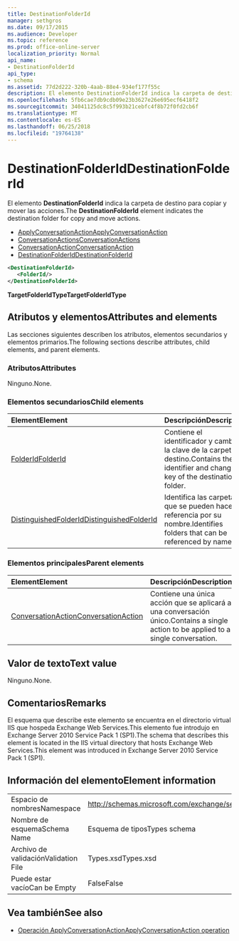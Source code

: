 ```yaml
---
title: DestinationFolderId
manager: sethgros
ms.date: 09/17/2015
ms.audience: Developer
ms.topic: reference
ms.prod: office-online-server
localization_priority: Normal
api_name:
- DestinationFolderId
api_type:
- schema
ms.assetid: 77d2d222-320b-4aab-88e4-934ef177f55c
description: El elemento DestinationFolderId indica la carpeta de destino para copiar y mover las acciones.
ms.openlocfilehash: 5fb6cae7db9cdb09e23b3627e26e695ecf6418f2
ms.sourcegitcommit: 34041125dc8c5f993b21cebfc4f8b72f0fd2cb6f
ms.translationtype: MT
ms.contentlocale: es-ES
ms.lasthandoff: 06/25/2018
ms.locfileid: "19764138"
---
```

# <a name="destinationfolderid"></a><span data-ttu-id="70da8-103">DestinationFolderId</span><span class="sxs-lookup"><span data-stu-id="70da8-103">DestinationFolderId</span></span>

<span data-ttu-id="70da8-104">El elemento **DestinationFolderId** indica la carpeta de destino para copiar y mover las acciones.</span><span class="sxs-lookup"><span data-stu-id="70da8-104">The **DestinationFolderId** element indicates the destination folder for copy and move actions.</span></span> 
  
- [<span data-ttu-id="70da8-105">ApplyConversationAction</span><span class="sxs-lookup"><span data-stu-id="70da8-105">ApplyConversationAction</span></span>](applyconversationaction.md)  
- [<span data-ttu-id="70da8-106">ConversationActions</span><span class="sxs-lookup"><span data-stu-id="70da8-106">ConversationActions</span></span>](conversationactions.md) 
- [<span data-ttu-id="70da8-107">ConversationAction</span><span class="sxs-lookup"><span data-stu-id="70da8-107">ConversationAction</span></span>](conversationaction.md)  
- [<span data-ttu-id="70da8-108">DestinationFolderId</span><span class="sxs-lookup"><span data-stu-id="70da8-108">DestinationFolderId</span></span>](destinationfolderid.md)
  
```XML
<DestinationFolderId>
   <FolderId/>
</DestinationFolderId>
```

 <span data-ttu-id="70da8-109">**TargetFolderIdType**</span><span class="sxs-lookup"><span data-stu-id="70da8-109">**TargetFolderIdType**</span></span>
## <a name="attributes-and-elements"></a><span data-ttu-id="70da8-110">Atributos y elementos</span><span class="sxs-lookup"><span data-stu-id="70da8-110">Attributes and elements</span></span>

<span data-ttu-id="70da8-111">Las secciones siguientes describen los atributos, elementos secundarios y elementos primarios.</span><span class="sxs-lookup"><span data-stu-id="70da8-111">The following sections describe attributes, child elements, and parent elements.</span></span>
  
### <a name="attributes"></a><span data-ttu-id="70da8-112">Atributos</span><span class="sxs-lookup"><span data-stu-id="70da8-112">Attributes</span></span>

<span data-ttu-id="70da8-113">Ninguno.</span><span class="sxs-lookup"><span data-stu-id="70da8-113">None.</span></span>
  
### <a name="child-elements"></a><span data-ttu-id="70da8-114">Elementos secundarios</span><span class="sxs-lookup"><span data-stu-id="70da8-114">Child elements</span></span>

|<span data-ttu-id="70da8-115">**Element**</span><span class="sxs-lookup"><span data-stu-id="70da8-115">**Element**</span></span>|<span data-ttu-id="70da8-116">**Descripción**</span><span class="sxs-lookup"><span data-stu-id="70da8-116">**Description**</span></span>|
|:-----|:-----|
|[<span data-ttu-id="70da8-117">FolderId</span><span class="sxs-lookup"><span data-stu-id="70da8-117">FolderId</span></span>](folderid.md) <br/> |<span data-ttu-id="70da8-118">Contiene el identificador y cambiar la clave de la carpeta de destino.</span><span class="sxs-lookup"><span data-stu-id="70da8-118">Contains the identifier and change key of the destination folder.</span></span>  <br/> |
|[<span data-ttu-id="70da8-119">DistinguishedFolderId</span><span class="sxs-lookup"><span data-stu-id="70da8-119">DistinguishedFolderId</span></span>](distinguishedfolderid.md) <br/> |<span data-ttu-id="70da8-120">Identifica las carpetas que se pueden hacer referencia por su nombre.</span><span class="sxs-lookup"><span data-stu-id="70da8-120">Identifies folders that can be referenced by name.</span></span>  <br/> |
   
### <a name="parent-elements"></a><span data-ttu-id="70da8-121">Elementos principales</span><span class="sxs-lookup"><span data-stu-id="70da8-121">Parent elements</span></span>

|<span data-ttu-id="70da8-122">**Element**</span><span class="sxs-lookup"><span data-stu-id="70da8-122">**Element**</span></span>|<span data-ttu-id="70da8-123">**Descripción**</span><span class="sxs-lookup"><span data-stu-id="70da8-123">**Description**</span></span>|
|:-----|:-----|
|[<span data-ttu-id="70da8-124">ConversationAction</span><span class="sxs-lookup"><span data-stu-id="70da8-124">ConversationAction</span></span>](conversationaction.md) <br/> |<span data-ttu-id="70da8-125">Contiene una única acción que se aplicará a una conversación único.</span><span class="sxs-lookup"><span data-stu-id="70da8-125">Contains a single action to be applied to a single conversation.</span></span>  <br/> |
   
## <a name="text-value"></a><span data-ttu-id="70da8-126">Valor de texto</span><span class="sxs-lookup"><span data-stu-id="70da8-126">Text value</span></span>

<span data-ttu-id="70da8-127">Ninguno.</span><span class="sxs-lookup"><span data-stu-id="70da8-127">None.</span></span>
  
## <a name="remarks"></a><span data-ttu-id="70da8-128">Comentarios</span><span class="sxs-lookup"><span data-stu-id="70da8-128">Remarks</span></span>

<span data-ttu-id="70da8-129">El esquema que describe este elemento se encuentra en el directorio virtual IIS que hospeda Exchange Web Services.This elemento fue introdujo en Exchange Server 2010 Service Pack 1 (SP1).</span><span class="sxs-lookup"><span data-stu-id="70da8-129">The schema that describes this element is located in the IIS virtual directory that hosts Exchange Web Services.This element was introduced in Exchange Server 2010 Service Pack 1 (SP1).</span></span>
  
## <a name="element-information"></a><span data-ttu-id="70da8-130">Información del elemento</span><span class="sxs-lookup"><span data-stu-id="70da8-130">Element information</span></span>

|||
|:-----|:-----|
|<span data-ttu-id="70da8-131">Espacio de nombres</span><span class="sxs-lookup"><span data-stu-id="70da8-131">Namespace</span></span>  <br/> |http://schemas.microsoft.com/exchange/services/2006/types  <br/> |
|<span data-ttu-id="70da8-132">Nombre de esquema</span><span class="sxs-lookup"><span data-stu-id="70da8-132">Schema Name</span></span>  <br/> |<span data-ttu-id="70da8-133">Esquema de tipos</span><span class="sxs-lookup"><span data-stu-id="70da8-133">Types schema</span></span>  <br/> |
|<span data-ttu-id="70da8-134">Archivo de validación</span><span class="sxs-lookup"><span data-stu-id="70da8-134">Validation File</span></span>  <br/> |<span data-ttu-id="70da8-135">Types.xsd</span><span class="sxs-lookup"><span data-stu-id="70da8-135">Types.xsd</span></span>  <br/> |
|<span data-ttu-id="70da8-136">Puede estar vacío</span><span class="sxs-lookup"><span data-stu-id="70da8-136">Can be Empty</span></span>  <br/> |<span data-ttu-id="70da8-137">False</span><span class="sxs-lookup"><span data-stu-id="70da8-137">False</span></span>  <br/> |
   
## <a name="see-also"></a><span data-ttu-id="70da8-138">Vea también</span><span class="sxs-lookup"><span data-stu-id="70da8-138">See also</span></span>

- [<span data-ttu-id="70da8-139">Operación ApplyConversationAction</span><span class="sxs-lookup"><span data-stu-id="70da8-139">ApplyConversationAction operation</span></span>](applyconversationaction-operation.md)

